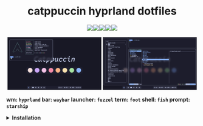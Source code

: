 <h1 align="center">catppuccin hyprland dotfiles</h1>

<p align="center">
  <a href="https://github.com/floaaat/dotfiles.git">
    <img src="https://img.shields.io/endpoint?url=https://ghloc.vercel.app/api/floaaat/dotfiles/badge&style=for-the-badge&colorA=313244&colorB=b4befe"
    ><img src="https://img.shields.io/github/languages/code-size/floaaat/dotfiles?style=for-the-badge&colorA=313244&colorB=cba6f7"
    ><img src="https://img.shields.io/github/languages/top/floaaat/dotfiles?style=for-the-badge&colorA=313244&colorB=f5c2e7"
    ><img src="https://img.shields.io/github/license/floaaat/dotfiles?style=for-the-badge&colorA=313244&colorB=f9e2af"
    ><img src="https://img.shields.io/github/stars/floaaat/dotfiles?style=for-the-badge&colorA=313244&colorB=a6e3a1">
  </a>
</p>

<p align="middle">
  <img src="assets/1.png" width="49%"/>
  <img src="assets/2.png" width="49%"/>
</p>

<b>

wm: `hyprland`
bar: `waybar`
launcher: `fuzzel`
term: `foot`
shell: `fish`
prompt: `starship`

<details>
  <summary>Installation</summary><br>
  
  Installing software
  ```sh
  sudo pacman -Sy --needed hyprland waybar fuzzel swww cliphist grim slurp ly \
  foot fish starship yazi helix bottom fastfetch less eza fzf ttf-firacode-nerd
  sudo yay -Sy --needed catppuccin-gtk-theme-mocha bibata-cursor-theme
  ```
  Copying config files
  ```sh
  git clone https://github.com/floaaat/dotfiles.git ~/floaaat-dotfiles/
  mkdir -p ~/.config/
  cp -r ~/floaaat-dotfiles/.config/* ~/.config/
  ```
  Changing shell to fish
  ```sh
  sudo chsh -s /usr/bin/fish
  ```
  Enabling ly.service
  ```sh
  sudo systemctl enable ly.service
  ```
</details>

</b>
